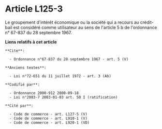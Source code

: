 # Article L125-3

Le groupement d'intérêt économique ou la société qui a recours au crédit-bail est considéré comme utilisateur au sens de
l'article 5 b de l'ordonnance n° 67-837 du 28 septembre 1967.

**Liens relatifs à cet article**

	**Cite**:

	  - Ordonnance n°67-837 du 28 septembre 1967 - art. 5 (V)

	**Anciens textes**:

	  - Loi n°72-651 du 11 juillet 1972 - art. 3 (Ab)

	**Codifié par**:

	  - Ordonnance 2000-912 2000-09-18
	  - Loi n°2003-7 2003-01-03 art. 50 I (ratification)

	**Cité par**:

	  - Code de commerce - art. L127-5 (V)
	  - Code de commerce - art. L910-1 (V)
	  - Code de commerce - art. L920-1 (VD)

